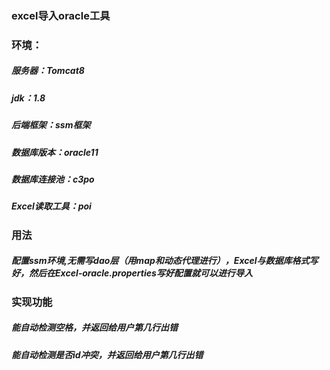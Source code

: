 ###  excel导入oracle工具
###  环境：
#####  服务器：Tomcat8
#####  jdk：1.8
#####  后端框架：ssm框架
#####  数据库版本：oracle11
#####  数据库连接池：c3po
#####  Excel读取工具：poi 
### 用法
#####  配置ssm环境,无需写dao层（用map和动态代理进行），Excel与数据库格式写好，然后在Excel-oracle.properties写好配置就可以进行导入
### 实现功能
##### 能自动检测空格，并返回给用户第几行出错
##### 能自动检测是否id冲突，并返回给用户第几行出错

